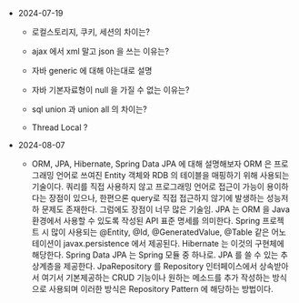 
* 2024-07-19 
	* 로컬스토리지, 쿠키, 세션의 차이는? 
		
	
	* ajax 에서 xml 말고 json 을 쓰는 이유는?
		
	
	* 자바 generic 에 대해 아는대로 설명
		
	
	* 자바 기본자료형이 null 을 가질 수 없는 이유는?
		
	
	* sql union 과 union all 의 차이는? 
		
	
	* Thread Local ? 
		

* 2024-08-07
	* ORM, JPA, Hibernate, Spring Data JPA 에 대해 설명해보자 
		ORM 은 프로그래밍 언어로 쓰여진 Entity 객체와 RDB 의 테이블을 매핑하기 위해 사용되는 기술이다. 쿼리를 직접 사용하지 않고 프로그래밍 언어로 접근이 가능이 용이하다는 장점이 있으나, 한편으론 query로 직접 접근하지 않기에 발생하는 성능저하 문제도 존재한다. 그럼에도 장점이 너무 많은 기술임. 
		JPA 는 ORM 을 Java 환경에서 사용할 수 있도록 작성된 API 표준 명세를 의미한다.
		Spring 프로젝트 시 많이 사용되는 @Entity, @Id, @GeneratedValue, @Table 같은 어노테이션이 javax.persistence 에서 제공된다. 
		Hibernate 는 이것의 구현체에 해당한다. 
		Spring Data JPA 는 Spring 모듈 중 하나로. JPA 를 쓸 수 있는 추상계층을 제공한다. JpaRepository 를 Repository 인터페이스에서 상속받아서 여기서 기본제공하는 CRUD 기능이나 원하는 메소드를 추가 작성하는 방식으로 사용되며 이러한 방식은 Repository Pattern 에 해당하는 방법이다. 
	 